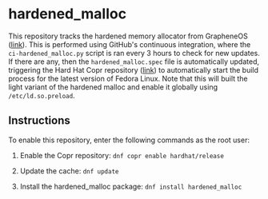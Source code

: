 # hardened_malloc
This repository tracks the hardened memory allocator from GrapheneOS ([link](https://github.com/GrapheneOS/hardened_malloc)). This is performed using GitHub's continuous integration, where the `ci-hardened_malloc.py` script is ran every 3 hours to check for new updates. If there are any, then the `hardened_malloc.spec` file is automatically updated, triggering the Hard Hat Copr repository ([link](https://copr.fedorainfracloud.org/coprs/hardhat/release)) to automatically start the build process for the latest version of Fedora Linux. Note that this will built the light variant of the hardened malloc and enable it globally using `/etc/ld.so.preload`.

## Instructions
To enable this repository, enter the following commands as the root user:

1. Enable the Copr repository: `dnf copr enable hardhat/release`

2. Update the cache: `dnf update`

3. Install the hardened_malloc package: `dnf install hardened_malloc`

